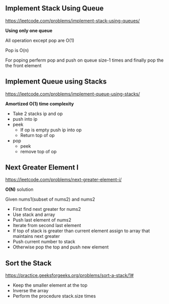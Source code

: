 ## Implement Stack Using Queue
https://leetcode.com/problems/implement-stack-using-queues/

**Using only one queue**

All operation except pop are O(1)

Pop is O(n)

For poping perferm pop and push on queue size-1 times and finally pop the the front element

## Implement Queue using Stacks
https://leetcode.com/problems/implement-queue-using-stacks/

**Amortized O(1) time complexity**

* Take 2 stacks ip and op
* push into ip
* peek
  * If op is empty push ip into op
  * Return top of op
* pop
  * peek
  * remove top of op

## Next Greater Element I
https://leetcode.com/problems/next-greater-element-i/

**O(N)** solution

Given nums1(subset of nums2) and nums2

* First find next greater for nums2
* Use stack and array
* Push last element of nums2
* Iterate from second last element
* If top of stack is greater than current element assign to array that maintains next greater
* Push current number to stack
* Otherwise pop the top and push new element

## Sort the Stack
https://practice.geeksforgeeks.org/problems/sort-a-stack/1#

* Keep the smaller element at the top
* Inverse the array
* Perform the procedure stack.size times



